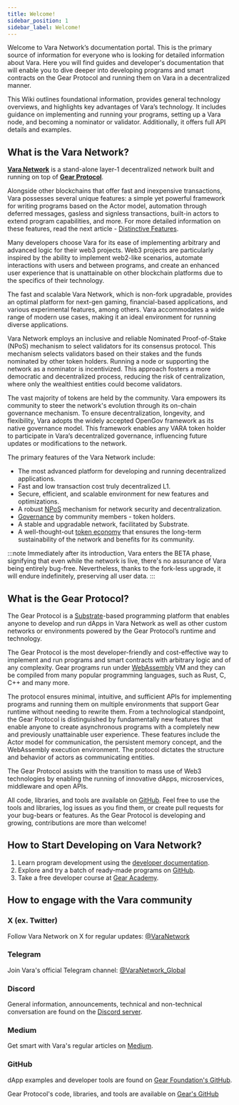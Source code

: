 ```yaml
---
title: Welcome!
sidebar_position: 1
sidebar_label: Welcome!
---
```


Welcome to Vara Network’s documentation portal. This is the primary source of information for everyone who is looking for detailed information about Vara. Here you will find guides and developer's documentation that will enable you to dive deeper into developing programs and smart contracts on the Gear Protocol and running them on Vara in a decentralized manner.

This Wiki outlines foundational information, provides general technology overviews, and highlights key advantages of Vara’s technology. It includes guidance on implementing and running your programs, setting up a Vara node, and becoming a nominator or validator. Additionally, it offers full API details and examples.

## What is the Vara Network?

**[Vara Network](https://vara.network/)** is a stand-alone layer-1 decentralized network built and running on top of **[Gear Protocol](https://gear-tech.io/)**.

Alongside other blockchains that offer fast and inexpensive transactions, Vara possesses several unique features: a simple yet powerful framework for writing programs based on the Actor model, automation through deferred messages, gasless and signless transactions, built-in actors to extend program capabilities, and more. For more detailed information on these features, read the next article - [Distinctive Features](/docs/about/features/features.md).

Many developers choose Vara for its ease of implementing arbitrary and advanced logic for their web3 projects. Web3 projects are particularly inspired by the ability to implement web2-like scenarios, automate interactions with users and between programs, and create an enhanced user experience that is unattainable on other blockchain platforms due to the specifics of their technology.

The fast and scalable Vara Network, which is non-fork upgradable, provides an optimal platform for next-gen gaming, financial-based applications, and various experimental features, among others. Vara accommodates a wide range of modern use cases, making it an ideal environment for running diverse applications. 

Vara Network employs an inclusive and reliable Nominated Proof-of-Stake (NPoS) mechanism to select validators for its consensus protocol. This mechanism selects validators based on their stakes and the funds nominated by other token holders. Running a node or supporting the network as a nominator is incentivized. This approach fosters a more democratic and decentralized process, reducing the risk of centralization, where only the wealthiest entities could become validators.

The vast majority of tokens are held by the community. Vara empowers its community to steer the network's evolution through its on-chain governance mechanism. To ensure decentralization, longevity, and flexibility, Vara adopts the widely accepted OpenGov framework as its native governance model. This framework enables any VARA token holder to participate in Vara’s decentralized governance, influencing future updates or modifications to the network.

The primary features of the Vara Network include:
- The most advanced platform for developing and running decentralized applications.
- Fast and low transaction cost truly decentralized L1.
- Secure, efficient, and scalable environment for new features and optimizations.
- A robust [NPoS](./staking/staking.mdx) mechanism for network security and decentralization.
- [Governance](./governance/governance.mdx) by community members - token holders.
- A stable and upgradable network, facilitated by Substrate.
- A well-thought-out [token economy](./tokenomics/tokenomics.mdx) that ensures the long-term sustainability of the network and benefits for its community.

:::note
Immediately after its introduction, Vara enters the BETA phase, signifying that even while the network is live, there's no assurance of Vara being entirely bug-free. Nevertheless, thanks to the fork-less upgrade, it will endure indefinitely, preserving all user data.
:::

## What is the Gear Protocol?

The Gear Protocol is a [Substrate](https://substrate.io/)-based programming platform that enables anyone to develop and run dApps in Vara Network as well as other custom networks or environments powered by the Gear Protocol’s runtime and technology. 

The Gear Protocol is the most developer-friendly and cost-effective way to implement and run programs and smart contracts with arbitrary logic and of any complexity. Gear programs run under [WebAssembly](https://webassembly.org/) VM and they can be compiled from many popular programming languages, such as Rust, C, C++ and many more.

The protocol ensures minimal, intuitive, and sufficient APIs for implementing programs and running them on multiple environments that support Gear runtime without needing to rewrite them. From a technological standpoint, the Gear Protocol is distinguished by fundamentally new features that enable anyone to create asynchronous programs with a completely new and previously unattainable user experience. These features include the Actor model for communication, the persistent memory concept, and the WebAssembly execution environment. The protocol dictates the structure and behavior of actors as communicating entities.

The Gear Protocol assists with the transition to mass use of Web3 technologies by enabling the running of innovative dApps, microservices, middleware and open APIs.

All code, libraries, and tools are available on [GitHub](https://github.com/gear-tech/gear). Feel free to use the tools and libraries, log issues as you find them, or create pull requests for your bug-bears or features. As the Gear Protocol is developing and growing, contributions are more than welcome!

## How to Start Developing on Vara Network?

1. Learn program development using the [developer documentation](/docs/build/build.mdx).
2. Explore and try a batch of ready-made programs on [GitHub](https://github.com/gear-foundation).
3. Take a free developer course at [Gear Academy](https://academy.gear.foundation/).

## How to engage with the Vara community

### X (ex. Twitter)

Follow Vara Network on X for regular updates: [@VaraNetwork](https://twitter.com/VaraNetwork)

### Telegram

Join Vara's official Telegram channel: [@VaraNetwork_Global](https://t.me/VaraNetwork_Global)

### Discord

General information, announcements, technical and non-technical conversation are found on the [Discord server](https://discord.gg/x8ZeSy6S6K).

### Medium

Get smart with Vara's regular articles on [Medium](https://medium.com/@VaraNetwork).

### GitHub

dApp examples and developer tools are found on [Gear Foundation's GitHub](https://github.com/gear-foundation).

Gear Protocol's code, libraries, and tools are available on [Gear's GitHub](https://github.com/gear-tech/gear)







